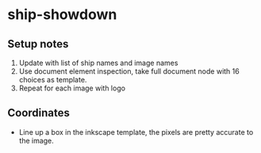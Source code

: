 # ship-showdown


## Setup notes

1. Update with list of ship names and image names
2. Use document element inspection, take full document node with 16 choices as template.
3. Repeat for each image with logo

## Coordinates

* Line up a box in the inkscape template, the pixels are pretty accurate to the image.